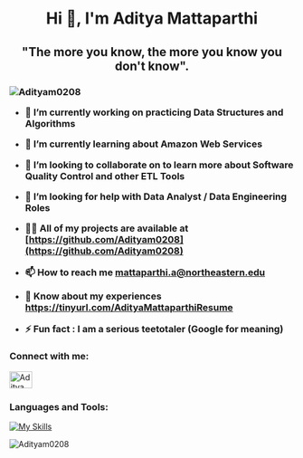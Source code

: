 ### 

<h1 align="center">Hi 👋, I'm Aditya Mattaparthi</h1>
<h2 align="center">"The more you know, the more you know you don't know".</h2> 
<h3 A good team player coupled with leadership attributes who is delivery oriented along with being an enthusiast and a can-do attitude passionate to continuously grow and improve. Combined with the professional and academic experience of working on various technologies I have a passion to pursue a career in Big Data and Machine Learning. Committed and dedicated to my work, I would like to work in an environment where my abilities are challenged which would enhance my skills.</h3>

<p align="left"> <img src="https://komarev.com/ghpvc/?username=Adityam0208&label=Profile%20views&color=0e75b6&style=flat" alt="Adityam0208" /> </p>



- 🔭 I’m currently working on **practicing Data Structures and Algorithms**

- 🌱 I’m currently learning about **Amazon Web Services**

- 👯 I’m looking to collaborate on **to learn more about Software Quality Control and other ETL Tools**

- 🤝 I’m looking for help with **Data Analyst / Data Engineering Roles**

- 👨‍💻 All of my projects are available at [https://github.com/Adityam0208](https://github.com/Adityam0208)

- 📫 How to reach me **mattaparthi.a@northeastern.edu**

- 📄 Know about my experiences https://tinyurl.com/AdityaMattaparthiResume

- ⚡ Fun fact **: I am a serious teetotaler (Google for meaning)**

<h3 align="left">Connect with me:</h3>
<p align="left">
<a href="https://linkedin.com/in/aditya-ma" target="blank"><img align="center" src="https://cdn.jsdelivr.net/npm/simple-icons@3.0.1/icons/linkedin.svg" alt="Adityam0208" height="30" width="40" /></a>
</p>
<h3 align="left">Languages and Tools:</h3>

[![My Skills](https://skillicons.dev/icons?i=angular,aws,azure,eclipse,git,gcp,github,js,mongodb,postgres,sqlite,mysql,py,visualstudio,html,css&perline=8)](https://skillicons.dev)
   


<p><img align="center" src="https://github-readme-stats.vercel.app/api/top-langs?username=Adityam0208&show_icons=true&locale=en&layout=compact" alt="Adityam0208" /></p>

<!--
**Adityam0208/Adityam0208** is a ✨ _special_ ✨ repository because its `README.md` (this file) appears on your GitHub profile.

Here are some ideas to get you started:

- 🔭 I’m currently working on ...
- 🌱 I’m currently learning ...
- 👯 I’m looking to collaborate on ...
- 🤔 I’m looking for help with ...
- 💬 Ask me about ...
- 📫 How to reach me: ...
- 😄 Pronouns: ...
- ⚡ Fun fact: ...
-->
